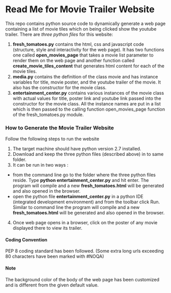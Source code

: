 # Read Me for Movie Trailer Website
This repo contains python source code to dynamically generate a web page containing a list of movie tiles which on being clicked show the youtube trailer.
There are *three python files* for this website:
1. **fresh_tomatoes.py**
contains the html, css and javascript code (structure, style and interactivity for the web page). It has two functions one called **open_movies_page** that takes a movie list parameter to render them on the web page and another function called **create_movie_tiles_content** that generates html content for each of the movie tiles.
2. **media&#46;py** contains the definition of the class movie and has instance variables for title, movie poster, and the youtube trailer of the movie. It also has the constructor for the movie class.
3. **entertainment_center&#46;py** contains various instances of the movie class with actual values for title, poster link and youtube link passed into the constructor for the movie class. All the instance names are put in a list which is then passed to the calling function open_movies_page function of the fresh_tomatoes.py module.

### How to Generate the Movie Trailer Website
Follow the following steps to run the website
1. The target machine should have python version 2.7 installed.
2. Download and keep the three python files (described above) in to same folder.
3. It can be run in two ways :
* from the command line go to the folder where the three python files reside. Type **python entertainment_center.py** and hit enter. The program will compile and a new **fresh_tomatoes.html** will be generated and also opened in the browser.
* open the python file **entertainment_center.py** in a python IDE (integrated development environment) and from the toolbar click Run. Similar to command line the program will compile and a new **fresh_tomatoes.html** will be generated and also opened in the browser.
4. Once web page opens in a browser, click on the poster of any movie displayed there to view its trailer.

#### Coding Convention
PEP 8 coding standard has been followed. (Some extra long urls exceeding 80 characters have been marked with #NOQA)

#### Note
The background color of the body of the web page has been customized and is different from the given default value.